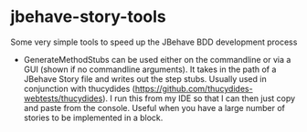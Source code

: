 jbehave-story-tools
===================

Some very simple tools to speed up the JBehave BDD development process

- GenerateMethodStubs can be used either on the commandline or via a GUI (shown if no commandline arguments). It takes in the path of a JBehave Story file and writes out the step stubs. Usually used in conjunction with thucydides (https://github.com/thucydides-webtests/thucydides). I run this from my IDE so that I can then just copy and paste from the console. Useful when you have a large number of stories to be implemented in a block.